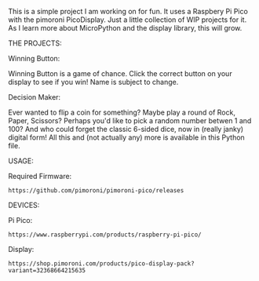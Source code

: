 This is a simple project I am working on for fun. It uses a Raspbery Pi Pico with the pimoroni PicoDisplay. Just a little collection of WIP projects for it. As I learn more about MicroPython and the display library, this will grow.


THE PROJECTS:

Winning Button:

Winning Button is a game of chance. Click the correct button on your display to see if you win! Name is subject to change.

Decision Maker:

Ever wanted to flip a coin for something? Maybe play a round of Rock, Paper, Scissors? Perhaps you'd like to pick a random number betwen 1 and 100? And who could forget the classic 6-sided dice, now in (really janky) digital form! All this and (not actually any) more is available in this Python file. 

USAGE:

Required Firmware:
    
    https://github.com/pimoroni/pimoroni-pico/releases

DEVICES:

Pi Pico: 
    
    https://www.raspberrypi.com/products/raspberry-pi-pico/

Display: 
    
    https://shop.pimoroni.com/products/pico-display-pack?variant=32368664215635


